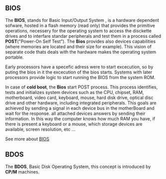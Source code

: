 ## BIOS

The **BIOS**, stands for Basic Input/Output System , is a hardware dependent sofware, hosted in a flash memory (read only) that provides the primitive operations, necessery for the operating system to access the disckette drives and to interfare standar peripherals and test them in a process called **POST**("Power-On Self Test"). The **Bios** provides also devices capabilities (where memories are located and their size for example). This vision of separate code thats deals with the hardware makes the operating system portable.  

Early processors have a specefic adress were to start excecution, so by puting the bios in it the excecution of the bios starts. Systems with later processors provide logic to start running the BIOS from the system ROM.

In case of **cold boot**, the **Bios** start POST process. This process identifies, tests and initializes system devices such as the CPU, chipset, RAM, motherboard, video card, keyboard, mouse, hard disk drive, optical disc drive and other hardware, including integrated peripherals. This goals are achieved by sending a signal in each device bus in the motherBoard and wait for the response. all attached devices answers by sending their information. In this way the computer knows how much RAM you have, if there is present a keyboard or a mouse, which storage devices are available, screen resolution, etc ...  

See more about [BIOS](https://en.wikipedia.org/wiki/BIOS)

## BDOS

The **BDOS**, Basic Disk Operating System, this concept is introduced by **CP/M** machines.